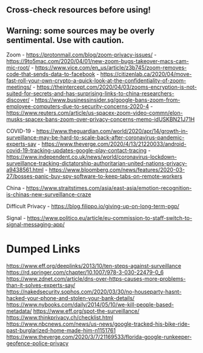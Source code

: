 ## Cross-check resources before using!
## Warning: some sources may be overly sentimental. Use with caution.

Zoom
    - https://protonmail.com/blog/zoom-privacy-issues/
    - https://9to5mac.com/2020/04/01/new-zoom-bugs-takeover-macs-cam-mic-root/
    - https://www.vice.com/en_us/article/z3b745/zoom-removes-code-that-sends-data-to-facebook
    - https://citizenlab.ca/2020/04/move-fast-roll-your-own-crypto-a-quick-look-at-the-confidentiality-of-zoom-meetings/
    - https://theintercept.com/2020/04/03/zooms-encryption-is-not-suited-for-secrets-and-has-surprising-links-to-china-researchers-discover/
    - https://www.businessinsider.sg/google-bans-zoom-from-employee-computers-due-to-security-concerns-2020-4
    - https://www.reuters.com/article/us-spacex-zoom-video-commn/elon-musks-spacex-bans-zoom-over-privacy-concerns-memo-idUSKBN21J71H

COVID-19
    - https://www.theguardian.com/world/2020/apr/14/growth-in-surveillance-may-be-hard-to-scale-back-after-coronavirus-pandemic-experts-say
    - https://www.theverge.com/2020/4/13/21220033/android-covid-19-tracking-updates-google-play-contact-tracing
    - https://www.independent.co.uk/news/world/coronavirus-lockdown-surveillance-tracking-dictatorship-authoritarian-united-nations-privacy-a9438561.html
    - https://www.bloomberg.com/news/features/2020-03-27/bosses-panic-buy-spy-software-to-keep-tabs-on-remote-workers


China
    - https://www.straitstimes.com/asia/east-asia/emotion-recognition-is-chinas-new-surveillance-craze

Difficult Privacy
    - https://blog.filippo.io/giving-up-on-long-term-pgp/

Signal
    - https://www.politico.eu/article/eu-commission-to-staff-switch-to-signal-messaging-app/


# Dumped Links
https://www.eff.org/deeplinks/2013/10/ten-steps-against-surveillance
https://rd.springer.com/chapter/10.1007/978-3-030-22479-0_6
https://www.zdnet.com/article/dns-over-https-causes-more-problems-than-it-solves-experts-say/
https://nakedsecurity.sophos.com/2020/03/30/no-houseparty-hasnt-hacked-your-phone-and-stolen-your-bank-details/
https://www.nybooks.com/daily/2014/05/10/we-kill-people-based-metadata/
https://www.eff.org/spot-the-surveillance/
https://www.thinkprivacy.ch/checklist.html
https://www.nbcnews.com/news/us-news/google-tracked-his-bike-ride-past-burglarized-home-made-him-n1151761
https://www.theverge.com/2020/3/7/21169533/florida-google-runkeeper-geofence-police-privacy

